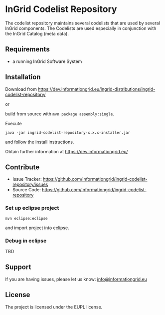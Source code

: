 InGrid Codelist Repository
==========================

The codelist repository maintains several codelists that are used by several InGrid components. The Codelists are used especially in conjunction with the InGrid Catalog (meta data).


Requirements
-------------

- a running InGrid Software System

Installation
------------

Download from https://dev.informationgrid.eu/ingrid-distributions/ingrid-codelist-repository/
 
or

build from source with `mvn package assembly:single`.

Execute

```
java -jar ingrid-codelist-repository-x.x.x-installer.jar
```

and follow the install instructions.

Obtain further information at https://dev.informationgrid.eu/


Contribute
----------

- Issue Tracker: https://github.com/informationgrid/ingrid-codelist-repository/issues
- Source Code: https://github.com/informationgrid/ingrid-codelist-repository
 
### Set up eclipse project

```
mvn eclipse:eclipse
```

and import project into eclipse.

### Debug in eclipse

TBD


Support
-------

If you are having issues, please let us know: info@informationgrid.eu

License
-------

The project is licensed under the EUPL license.
